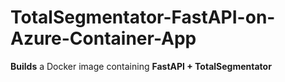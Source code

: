 # TotalSegmentator-FastAPI-on-Azure-Container-App
**Builds** a Docker image containing **FastAPI + TotalSegmentator**

